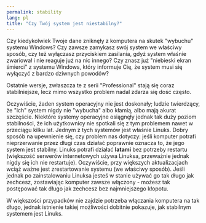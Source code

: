 ```yaml
---
permalink: stability
lang: pl
title: "Czy Twój system jest niestabilny?"
---
```


Czy kiedykolwiek Twoje dane zniknęły z komputera na skutek "wybuchu"
systemu Windows? Czy zawsze zamykasz swój system we właściwy sposób, czy też
wyłączasz przyciskiem zasilania, gdyż system właśnie zwariował i nie reaguje
już na nic innego? Czy znasz już "niebieski ekran śmierci" z systemu Windows, który
informuje Cię, że system musi się wyłączyć z bardzo dziwnych powodów?

Ostatnie wersje, zwłaszcza te z serii "Professional" stają się coraz stabilniejsze,
lecz mimo wszystko problem nadal zdarza się dość często.

Oczywiście, żaden system operacyjny nie jest doskonały; ludzie twierdzący,
że "ich" system nigdy nie "wybucha" albo kłamią, albo mają akurat szczęście.
Niektóre systemy operacyjne osiągnęły jednak tak duży poziom stabilności, że
ich użytkownicy nie spotkali się z tym problemem nawet w przeciągu kilku lat.
Jednym z tych systemów jest właśnie Linuks. Dobry sposób na upewnienie się,
czy problem nas dotyczy: jeśli komputer potrafi nieprzerwanie przez długi
czas działać poprawnie oznacza to, że jego system jest stabilny. Linuks
potrafi działać <b>latami</b> bez potrzeby restartu (większość serwerów
internetowych używa Linuksa, przeważnie jednak nigdy się ich nie restartuje).
Oczywiście, przy większych aktualizacjach wciąż ważne jest zrestartowanie
systemu (we właściwy sposób). Jeśli jednak po zainstalowaniu Linuksa jesteś
w stanie używać go tak długo jak zechcesz, zostawiając komputer zawsze
włączony - możesz tak postępować tak długo jak zechcesz bez najmniejszego
kłopotu.

W większości przypadków nie zajdzie potrzeba włączania komputera na tak długo,
jednak istnienie takiej możliwości dobitnie pokazuje, jak stabilnym systemem
jest Linuks.



